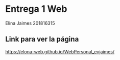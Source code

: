 # Entrega 1 Web
Elina Jaimes 201816315
## Link para ver la página
https://elona-web.github.io/WebPersonal_evjaimes/
